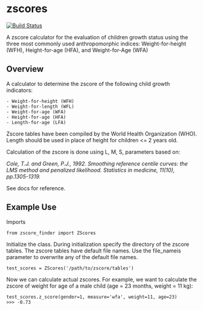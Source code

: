 # zscores
[![Build Status](https://travis-ci.org/e-baumer/zscores.svg?branch=master)](https://travis-ci.org/e-baumer/zscores)

A zscore calculator for the evaluation of children growth status using the three most commonly used anthropomorphic indices: Weight-for-height (WFH), Height-for-age (HFA), and Weight-for-Age (WFA)

## Overview

A calculator to determine the zscore of the following child growth indicators:

    - Weight-for-height (WFH)
    - Weight-for-length (WFL)
    - Weight-for-age (WFA)
    - Height-for-age (HFA)
    - Length-for-age (LFA)

Zscore tables have been compiled by the World Health Organization (WHO). Length should be used
in place of height for children <= 2 years old.

Calculation of the zscore is done using L, M, S, parameters based on:

_Cole, T.J. and Green, P.J., 1992. Smoothing reference centile curves: the LMS method and
penalized likelihood. Statistics in medicine, 11(10), pp.1305-1319._

See docs for reference.

## Example Use

Imports

```
from zscore_finder import ZScores
```

Initialize the class. During initialization specify the directory of the zscore tables. The zscore
tables have default file names. Use the file_nameis parameter to overwrite any of the default
file names.
```
test_scores = ZScores('/path/to/zscore/tables')
```

Now we can calculate actual zscores. For example, we want to calculate the zscore of weight for age
of a male child (age = 23 months, weight = 11 kg):
```
test_scores.z_score(gender=1, measure='wfa', weight=11, age=23)
>>> -0.73
```
